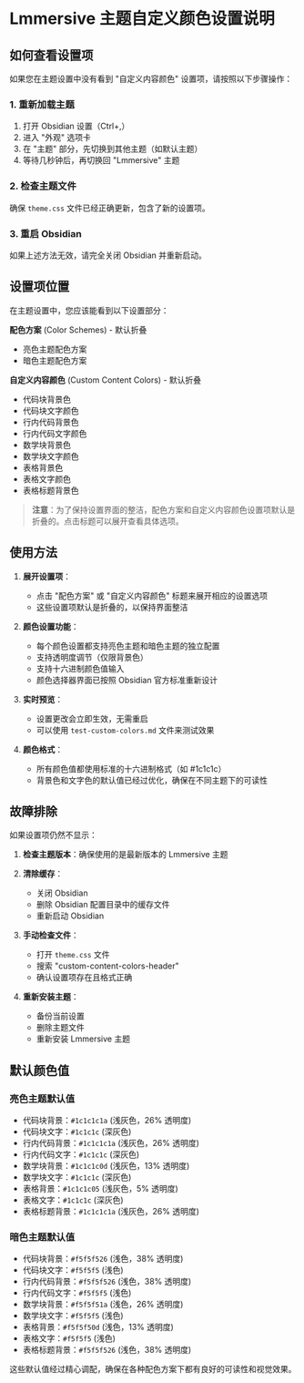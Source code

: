 # Lmmersive 主题自定义颜色设置说明

## 如何查看设置项

如果您在主题设置中没有看到 "自定义内容颜色" 设置项，请按照以下步骤操作：

### 1. 重新加载主题
1. 打开 Obsidian 设置（Ctrl+,）
2. 进入 "外观" 选项卡
3. 在 "主题" 部分，先切换到其他主题（如默认主题）
4. 等待几秒钟后，再切换回 "Lmmersive" 主题

### 2. 检查主题文件
确保 `theme.css` 文件已经正确更新，包含了新的设置项。

### 3. 重启 Obsidian
如果上述方法无效，请完全关闭 Obsidian 并重新启动。

## 设置项位置

在主题设置中，您应该能看到以下设置部分：

**配色方案** (Color Schemes) - 默认折叠
- 亮色主题配色方案
- 暗色主题配色方案

**自定义内容颜色** (Custom Content Colors) - 默认折叠
- 代码块背景色
- 代码块文字颜色
- 行内代码背景色
- 行内代码文字颜色
- 数学块背景色
- 数学块文字颜色
- 表格背景色
- 表格文字颜色
- 表格标题背景色

> **注意**：为了保持设置界面的整洁，配色方案和自定义内容颜色设置项默认是折叠的。点击标题可以展开查看具体选项。

## 使用方法

1. **展开设置项**：
   - 点击 "配色方案" 或 "自定义内容颜色" 标题来展开相应的设置选项
   - 这些设置项默认是折叠的，以保持界面整洁

2. **颜色设置功能**：
   - 每个颜色设置都支持亮色主题和暗色主题的独立配置
   - 支持透明度调节（仅限背景色）
   - 支持十六进制颜色值输入
   - 颜色选择器界面已按照 Obsidian 官方标准重新设计

3. **实时预览**：
   - 设置更改会立即生效，无需重启
   - 可以使用 `test-custom-colors.md` 文件来测试效果

4. **颜色格式**：
   - 所有颜色值都使用标准的十六进制格式（如 #1c1c1c）
   - 背景色和文字色的默认值已经过优化，确保在不同主题下的可读性

## 故障排除

如果设置项仍然不显示：

1. **检查主题版本**：确保使用的是最新版本的 Lmmersive 主题

2. **清除缓存**：
   - 关闭 Obsidian
   - 删除 Obsidian 配置目录中的缓存文件
   - 重新启动 Obsidian

3. **手动检查文件**：
   - 打开 `theme.css` 文件
   - 搜索 "custom-content-colors-header"
   - 确认设置项存在且格式正确

4. **重新安装主题**：
   - 备份当前设置
   - 删除主题文件
   - 重新安装 Lmmersive 主题

## 默认颜色值

### 亮色主题默认值
- 代码块背景：`#1c1c1c1a` (浅灰色，26% 透明度)
- 代码块文字：`#1c1c1c` (深灰色)
- 行内代码背景：`#1c1c1c1a` (浅灰色，26% 透明度)
- 行内代码文字：`#1c1c1c` (深灰色)
- 数学块背景：`#1c1c1c0d` (浅灰色，13% 透明度)
- 数学块文字：`#1c1c1c` (深灰色)
- 表格背景：`#1c1c1c05` (浅灰色，5% 透明度)
- 表格文字：`#1c1c1c` (深灰色)
- 表格标题背景：`#1c1c1c1a` (浅灰色，26% 透明度)

### 暗色主题默认值
- 代码块背景：`#f5f5f526` (浅色，38% 透明度)
- 代码块文字：`#f5f5f5` (浅色)
- 行内代码背景：`#f5f5f526` (浅色，38% 透明度)
- 行内代码文字：`#f5f5f5` (浅色)
- 数学块背景：`#f5f5f51a` (浅色，26% 透明度)
- 数学块文字：`#f5f5f5` (浅色)
- 表格背景：`#f5f5f50d` (浅色，13% 透明度)
- 表格文字：`#f5f5f5` (浅色)
- 表格标题背景：`#f5f5f526` (浅色，38% 透明度)

这些默认值经过精心调配，确保在各种配色方案下都有良好的可读性和视觉效果。